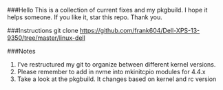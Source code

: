 ###Hello
This is a collection of current fixes and my pkgbuild.  I hope it helps someone.  If you like it, star this repo.  Thank you.

###Instructions
git clone https://github.com/frank604/Dell-XPS-13-9350/tree/master/linux-dell

###Notes
1. I've restructured my git to organize between different kernel versions.
2. Please remember to add in nvme into mkinitcpio modules for 4.4.x
3. Take a look at the pkgbuild.  It changes based on kernel and rc version

